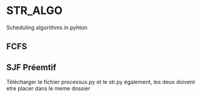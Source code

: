 # STR_ALGO
Scheduling algorithms in pyhton
<h2>FCFS</h2>
<h2>SJF Préemtif </h2>
Télécharger le fichier processus.py et le str.py également, les deux doivent etre placer dans le meme dossier


